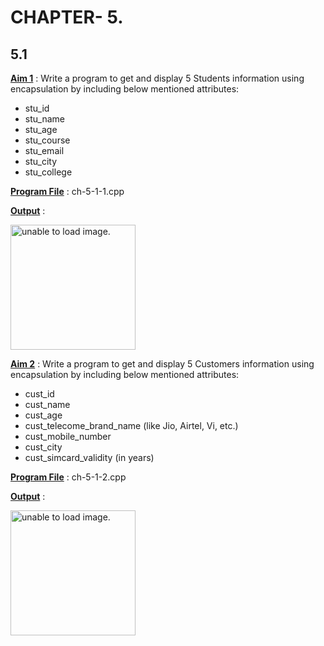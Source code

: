 # CHAPTER- 5.

## 5.1

<u>**Aim 1**</u> : Write a program to get and display 5 Students information using encapsulation by including below mentioned attributes:
- stu_id
- stu_name
- stu_age
- stu_course
- stu_email
- stu_city
- stu_college

<u>**Program File**</u> : ch-5-1-1.cpp

<u>**Output**</u> :

<img src="https://github.com/jb-jaydeep/Cpp/blob/main/chapter-5/ch-5-1/images/ch-5-1-1.png" height = "200px" alt = "unable to load image.">

<u>**Aim 2**</u> : Write a program to get and display 5 Customers information using encapsulation by including below mentioned attributes:
- cust_id
- cust_name
- cust_age
- cust_telecome_brand_name (like Jio, Airtel, Vi, etc.)
- cust_mobile_number
- cust_city
- cust_simcard_validity (in years)

<u>**Program File**</u> : ch-5-1-2.cpp

<u>**Output**</u> :

<img src="https://github.com/jb-jaydeep/Cpp/blob/main/chapter-5/ch-5-1/images/ch-5-1-2.png" height = "200px" alt = "unable to load image.">

